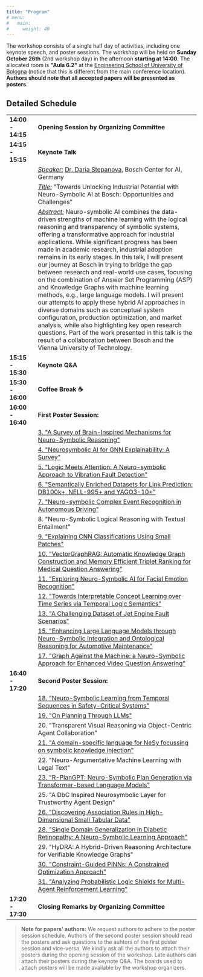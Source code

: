 ```yaml
---
title: "Program"
# menu:
#   main:
#     weight: 40
---
```

<!-- 
# 🚧 (To be refined soon) -->


The workshop consists of a single half day of activities, including one keynote speech, and poster sessions. The workshop will be held on __Sunday October 26th__ (2nd workshop day) in the afternoon __starting at 14:00__. The allocated room is __"Aula 6.2"__ at the [Engineering School of University of Bologna](https://maps.app.goo.gl/o7nfmhguuheY5s9QA) (notice that this is different from the main conference location). __Authors should note that all accepted papers will be presented as posters__.

## Detailed Schedule

<table>
    <col width="15%" />
    <col width="85%" />
    <tr>
        <td><b>14:00 - 14:15</b></td>
        <td><b>Opening Session by Organizing Committee</b></td>
    </tr>
    <tr></tr>
    <tr></tr>
    <tr></tr>
    <tr>
        <td><b>14:15 - 15:15</b></td>
        <td><b>Keynote Talk</b></td>
    </tr>
    <tr>
        <td></td>
        <td><i><u>Speaker:</u></i> <a href="https://dariastepanova.github.io/">Dr. Daria Stepanova</a>, Bosch Center for AI, Germany</td>
    </tr>
    <tr>
        <td></td>
        <td><i><u>Title:</u></i> "Towards Unlocking Industrial Potential with Neuro-Symbolic AI at Bosch: Opportunities and Challenges"</td>
    </tr>
    <tr>
        <td></td>
        <td><i><u>Abstract:</u></i> Neuro-symbolic AI combines the data-driven strengths of machine
learning with the logical reasoning and transparency of symbolic systems,
offering a transformative approach for industrial applications. While
significant progress has been made in academic research, industrial adoption
remains in its early stages. In this talk, I will present our journey at
Bosch in trying to bridge the gap between research and real-world use cases,
focusing on the combination of Answer Set Programming (ASP) and Knowledge
Graphs with machine learning methods, e.g., large language models. I will
present our attempts to apply these hybrid AI approaches in diverse domains
such as conceptual system configuration, production optimization, and market
analysis, while also highlighting key open research questions.  Part of the
work presented in this talk is the result of a collaboration between Bosch
and the Vienna University of Technology.</td>
    </tr>
    <tr></tr>
    <tr></tr>
    <tr></tr>
    <tr>
        <td><b>15:15 - 15:30</b></td>
        <td><b>Keynote Q&A</td>
    </tr>
    <tr></tr>
    <tr>
        <td><b>15:30 - 16:00</b></td>
        <td><b>Coffee Break ☕</b></td>
    </tr>
    <tr></tr>
    <tr>
        <td><b>16:00 - 16:40</b></td>
        <td><b>First Poster Session:</b></td>
    </tr>    
    <tr>
        <td></td>
        <td><a href="https://drive.google.com/file/d/1CMReENj6BHP1eZL490p-m1tiipKRZyCF/view?usp=drive_link">3. "A Survey of Brain-Inspired Mechanisms for Neuro-Symbolic Reasoning"</a></td>
    </tr>
    <tr>
        <td></td>
        <td><a href="https://drive.google.com/file/d/1uraCqPS-fAOgUUGZTty0H1vPRArCadle/view?usp=drive_link">4. "Neurosymbolic AI for GNN Explainability: A Survey"</a></td>
    </tr>
    <tr>
        <td></td>
        <td><a href="https://drive.google.com/file/d/1YILp4zYoXIG0_2pEUDT7s270TktFTB_Q/view?usp=drive_link">5. "Logic Meets Attention: A Neuro-symbolic Approach to Vibration Fault Detection"</a></td>
    </tr>
    <tr>
        <td></td>
        <td><a href="https://drive.google.com/file/d/1aQOkJ5fGQS-XQAeTteMcN_yP3P08KWAk/view?usp=drive_link">6. "Semantically Enriched Datasets for Link Prediction: DB100k+, NELL-995+ and YAGO3-10+"</a></td>
    </tr>
    <tr>
        <td></td>
        <td><a href="https://drive.google.com/file/d/1MdKcTJwUsqwQcs97fNUw15Mx0kQvEA5j/view?usp=drive_link">7. "Neuro-symbolic Complex Event Recognition in Autonomous Driving"</a></td>
    </tr>
    <tr>
        <td></td>
        <td>8. "Neuro-Symbolic Logical Reasoning with Textual Entailment"</td>
    </tr>
    <tr>
        <td></td>
        <td><a href="https://drive.google.com/file/d/1h3-iNyzIQdjjI8frk0FzoSY6gY6Ja2Mu/view?usp=drive_link">9. "Explaining CNN Classifications Using Small Patches"</a></td>
    </tr>
    <tr>
        <td></td>
        <td><a href="https://drive.google.com/file/d/1lPwPolcGX-how_z_oN5oojGK9T96xycM/view?usp=drive_link">10. "VectorGraphRAG: Automatic Knowledge Graph Construction and Memory Efficient Triplet Ranking for Medical Question Answering"</a></td>
    </tr>
    <tr>
        <td></td>
        <td><a href="https://drive.google.com/file/d/1vc89pvUYwZby3tZAoB0YiGK9ACEw7feg/view?usp=drive_link">11. "Exploring Neuro-Symbolic AI for Facial Emotion Recognition"</a></td>
    </tr>
    <tr>
        <td></td>
        <td><a href="https://drive.google.com/file/d/1nFQJJlje_zyRBy0v1fZa4hIJRBq3Q2GQ/view?usp=drive_link">12. "Towards Interpretable Concept Learning over Time Series via Temporal Logic Semantics"</a></td>
    </tr>
    <tr>
        <td></td>
        <td><a href="https://drive.google.com/file/d/1-2Z113RiNyzRYKNy9BvRkqjNYxOq7k_c/view?usp=drive_link">13. "A Challenging Dataset of Jet Engine Fault Scenarios"</a></td>
    </tr>
    <tr>
        <td></td>
        <td><a href="https://drive.google.com/file/d/1IchUkdBe4fAAzYfxCoeg8otXJsn19I66/view?usp=drive_link">15. "Enhancing Large Language Models through Neuro-Symbolic Integration and Ontological Reasoning for Automotive Maintenance"</a></td>
    </tr>
    <tr>
        <td></td>
        <td><a href="https://drive.google.com/file/d/1CbCNEnTxet_5Ide7Wotg4sdDgmBnSVq5/view?usp=drive_link">17. "Graph Against the Machine: a Neuro-Symbolic Approach for Enhanced Video Question Answering"</a></td>
    </tr>
    <tr></tr>
    <tr></tr>
    <tr></tr>
    <tr>
        <td><b>16:40 - 17:20</b></td>
        <td><b>Second Poster Session:</b></td>
    </tr>
    <tr>
        <td></td>
        <td><a href="https://drive.google.com/file/d/1kwF6kpz651ApWutkAA9hXD7eDGtB5G-F/view?usp=drive_link">18. "Neuro-Symbolic Learning from Temporal Sequences in Safety-Critical Systems"</a></td>
    </tr>
    <tr>
        <td></td>
        <td><a href="https://drive.google.com/file/d/1Y1Pgmk7a1ngWeoibDIs6VNFJrpUP5nEJ/view?usp=drive_link">19. "On Planning Through LLMs"</a></td>
    </tr>
    <tr>
        <td></td>
        <td>20. "Transparent Visual Reasoning via Object-Centric Agent Collaboration"</td>
    </tr>
    <tr>
        <td></td>
        <td><a href="https://drive.google.com/file/d/1BJ2_7PRd-HKdD6ep6qVLnk49EvDhDzJv/view?usp=drive_link">21. "A domain-specific language for NeSy focussing on symbolic knowledge injection"</a></td>
    </tr>
    <tr>
        <td></td>
        <td>22. "Neuro-Argumentative Machine Learning with Legal Text"</td>
    </tr>
    <tr>
        <td></td>
        <td><a href="https://drive.google.com/file/d/1BsQLxGevXXUyICuLxUpgKR_bo7VntiVH/view?usp=drive_link">23. "R-PlanGPT: Neuro-Symbolic Plan Generation via Transformer-based Language Models"</a></td>
    </tr>
    <tr>
        <td></td>
        <td>25. "A DbC Inspired Neurosymbolic Layer for Trustworthy Agent Design"</td>
    </tr>
    <tr>
        <td></td>
        <td><a href="https://drive.google.com/file/d/1qVxEXoVwPKAxg4ntATByxoTau8Z6naT4/view?usp=drive_link">26. "Discovering Association Rules in High-Dimensional Small Tabular Data"</a></td>
    </tr>
    <tr>
        <td></td>
        <td><a href="https://drive.google.com/file/d/1YTW4RO0iEYoyEicoIBtAgCriNL2dsAnB/view?usp=drive_link">28. "Single Domain Generalization in Diabetic Retinopathy: A Neuro-Symbolic Learning Approach"</a></td>
    </tr>
    <tr>
        <td></td>
        <td>29. "HyDRA: A Hybrid-Driven Reasoning Architecture for Verifiable Knowledge Graphs"</td>
    </tr>
    <tr>
        <td></td>
        <td><a href="https://drive.google.com/file/d/1tvMcTz1a3gPyM7wkskc-dAC_zugi44Y4/view?usp=drive_link">30. "Constraint-Guided PINNs: A Constrained Optimization Approach"</a></td>
    </tr>
    <tr>
        <td></td>
        <td><a href="https://drive.google.com/file/d/1RmtI14j7RLPvz_C8e-euh529e02OdUyY/view?usp=drive_link">31. "Analyzing Probabilistic Logic Shields for Multi-Agent Reinforcement Learning"</a></td>
    </tr>
    <tr></tr>
    <tr></tr>
    <tr></tr>
    <tr>
        <td><b>17:20 - 17:30</b></td>
        <td><b>Closing Remarks by Organizing Committee</b></td>
    </tr>
 </table>

> __Note for papers' authors:__ We request authors to adhere to the poster session schedule. Authors of the second poster session should read the posters and ask questions to the auhtors of the first poster session and vice-versa. We kindly ask all the authors to attach their posters during the opening session of the workshop. Late authors can attach their posters during the keynote Q&A. The boards used to attach posters will be made available by the workshop organizers.
